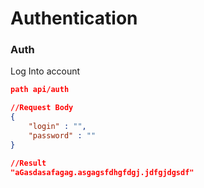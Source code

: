 # Authentication

### Auth
Log Into account

```Json
path api/auth

//Request Body
{
    "login" : "",
    "password" : ""
}

//Result
"aGasdasafagag.asgagsfdhgfdgj.jdfgjdgsdf"
```